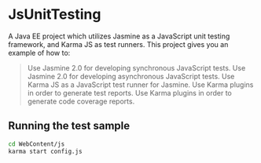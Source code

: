 JsUnitTesting
=============
A Java EE project which utilizes Jasmine as a JavaScript unit testing framework, and Karma JS as test runners. This project gives you an example of how to:
> Use Jasmine 2.0 for developing synchronous JavaScript tests.
> Use Jasmine 2.0 for developing asynchronous JavaScript tests. 
> Use Karma JS as a JavaScript test runner for Jasmine.
> Use Karma plugins in order to generate test reports.
> Use Karma plugins in order to generate code coverage reports.

Running the test sample
--------------

```sh
cd WebContent/js
karma start config.js
```
